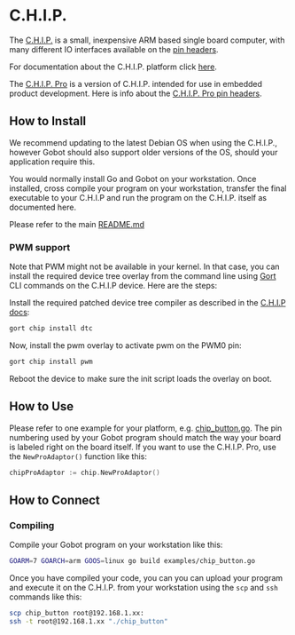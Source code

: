 # C.H.I.P.

The [C.H.I.P.](http://www.getchip.com/) is a small, inexpensive ARM based single board computer, with many different IO
interfaces available on the [pin headers](http://docs.getchip.com/#pin-headers).

For documentation about the C.H.I.P. platform click [here](http://docs.getchip.com/).

The [C.H.I.P. Pro](https://getchip.com/pages/chippro) is a version of C.H.I.P. intended for use in embedded product
development. Here is info about the [C.H.I.P. Pro pin headers](https://docs.getchip.com/chip_pro.html#pin-descriptions).

## How to Install

We recommend updating to the latest Debian OS when using the C.H.I.P., however Gobot should also support older versions
of the OS, should your application require this.

You would normally install Go and Gobot on your workstation. Once installed, cross compile your program on your
workstation, transfer the final executable to your C.H.I.P and run the program on the C.H.I.P. itself as documented here.

Please refer to the main [README.md](https://github.com/hybridgroup/gobot/blob/release/README.md)

### PWM support

Note that PWM might not be available in your kernel. In that case, you can install the required device tree overlay
from the command line using [Gort](https://gobot.io/x/gort) CLI commands on the C.H.I.P device.
Here are the steps:

Install the required patched device tree compiler as described in the [C.H.I.P docs](https://docs.getchip.com/dip.html#make-a-dtbo-device-tree-overlay-blob):

```sh
gort chip install dtc
```

Now, install the pwm overlay to activate pwm on the PWM0 pin:

```sh
gort chip install pwm
```

Reboot the device to make sure the init script loads the overlay on boot.

## How to Use

Please refer to one example for your platform, e.g. [chip_button.go](https://github.com/hybridgroup/gobot/blob/release/examples/chip_button.go).
The pin numbering used by your Gobot program should match the way your board is labeled right on the board itself.
If you want to use the C.H.I.P. Pro, use the `NewProAdaptor()` function like this:

```go
chipProAdaptor := chip.NewProAdaptor()
```

## How to Connect

### Compiling

Compile your Gobot program on your workstation like this:

```bash
GOARM=7 GOARCH=arm GOOS=linux go build examples/chip_button.go
```

Once you have compiled your code, you can you can upload your program and execute it on the C.H.I.P. from your workstation
using the `scp` and `ssh` commands like this:

```bash
scp chip_button root@192.168.1.xx:
ssh -t root@192.168.1.xx "./chip_button"
```
